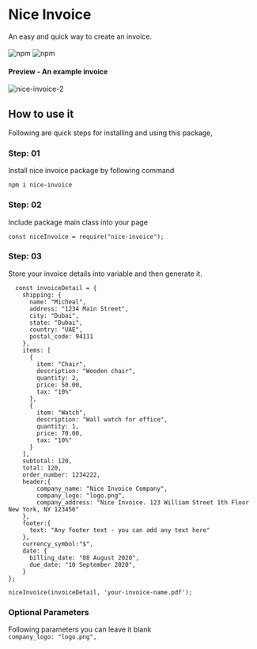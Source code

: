 # Nice Invoice

An easy and quick way to create an invoice.
<br ><br >
<img alt="npm" src="https://img.shields.io/npm/v/nice-invoice">
<img alt="npm" src="https://img.shields.io/npm/dy/nice-invoice">

#### Preview - An example invoice

<img src="https://i.ibb.co/gR0jvSK/nice-invoice-2.png" alt="nice-invoice-2" border="0">

## How to use it
Following are quick steps for installing and using this package, 

### Step: 01
Install nice invoice package by following command 

```npm i nice-invoice```

### Step: 02
Include package main class into your page
```
const niceInvoice = require("nice-invoice");
```
### Step: 03
Store your invoice details into variable and then generate it. 

```   
  const invoiceDetail = {
    shipping: {
      name: "Micheal",
      address: "1234 Main Street",
      city: "Dubai",
      state: "Dubai",
      country: "UAE",
      postal_code: 94111
    },
    items: [
      {
        item: "Chair",
        description: "Wooden chair",
        quantity: 2,
        price: 50.00, 
        tax: "10%"
      },
      {
        item: "Watch",
        description: "Wall watch for office",
        quantity: 1,
        price: 70.00,
        tax: "10%"
      }
    ],
    subtotal: 120,
    total: 120,
    order_number: 1234222,
    header:{
        company_name: "Nice Invoice Company",
        company_logo: "logo.png",
        company_address: "Nice Invoice. 123 William Street 1th Floor New York, NY 123456"
    },
    footer:{
      text: "Any footer text - you can add any text here"
    },
    currency_symbol:"$", 
    date: {
      billing_date: "08 August 2020",
      due_date: "10 September 2020",
    }
};

niceInvoice(invoiceDetail, 'your-invoice-name.pdf');
```

### Optional Parameters 
Following parameters you can leave it blank <br >
```company_logo: "logo.png",```
